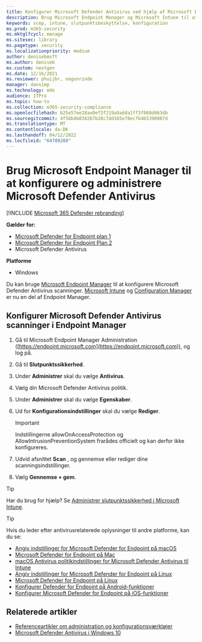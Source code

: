 ```yaml
---
title: Konfigurer Microsoft Defender Antivirus ved hjælp af Microsoft Endpoint Manager
description: Brug Microsoft Endpoint Manager og Microsoft Intune til at konfigurere Microsoft Defender Antivirus og Endpoint Protection
keywords: scep, intune, slutpunktsbeskyttelse, konfiguration
ms.prod: m365-security
ms.mktglfcycl: manage
ms.sitesec: library
ms.pagetype: security
ms.localizationpriority: medium
author: denisebmsft
ms.author: deniseb
ms.custom: nextgen
ms.date: 12/16/2021
ms.reviewer: phuijbr, oogunrinde
manager: dansimp
ms.technology: mde
audience: ITPro
ms.topic: how-to
ms.collection: m365-security-compliance
ms.openlocfilehash: b25e57ee28ae0ef3f219a9adda1ff3f860d063db
ms.sourcegitcommit: 4f56b4b034267b28c7dd165e78ecfb4b5390087d
ms.translationtype: MT
ms.contentlocale: da-DK
ms.lasthandoff: 04/12/2022
ms.locfileid: "64789288"
---
```

# <a name="use-microsoft-endpoint-manager-to-configure-and-manage-microsoft-defender-antivirus"></a>Brug Microsoft Endpoint Manager til at konfigurere og administrere Microsoft Defender Antivirus

[!INCLUDE [Microsoft 365 Defender rebranding](../../includes/microsoft-defender.md)]


**Gælder for:**

- [Microsoft Defender for Endpoint plan 1](https://go.microsoft.com/fwlink/?linkid=2154037)
- [Microsoft Defender for Endpoint Plan 2](https://go.microsoft.com/fwlink/?linkid=2154037)
- Microsoft Defender Antivirus

**Platforme**
- Windows

Du kan bruge [Microsoft Endpoint Manager](/mem/endpoint-manager-overview) til at konfigurere Microsoft Defender Antivirus scanninger. [Microsoft Intune](/mem/intune/fundamentals/what-is-intune) og [Configuration Manager](/mem/configmgr/core/understand/introduction) er nu en del af Endpoint Manager.

## <a name="configure-microsoft-defender-antivirus-scans-in-endpoint-manager"></a>Konfigurer Microsoft Defender Antivirus scanninger i Endpoint Manager

1. Gå til Microsoft Endpoint Manager Administration ([https://endpoint.microsoft.com](https://endpoint.microsoft.com)), og log på.

2. Gå til **Slutpunktssikkerhed**.

3. Under **Administrer** skal du vælge **Antivirus**.

4. Vælg din Microsoft Defender Antivirus politik.

5. Under **Administrer** skal du vælge **Egenskaber**.

6. Ud for **Konfigurationsindstillinger** skal du vælge **Rediger**.

   > [!IMPORTANT]
   > Indstillingerne allowOnAccessProtection og AllowIntrusionPreventionSystem frarådes officielt og kan derfor ikke konfigureres. 

7. Udvid afsnittet **Scan** , og gennemse eller rediger dine scanningsindstillinger.

8. Vælg **Gennemse + gem**.

> [!TIP]
> Har du brug for hjælp? Se [Administrer slutpunktssikkerhed i Microsoft Intune](/mem/intune/protect/endpoint-security).

> [!TIP]
> Hvis du leder efter antivirusrelaterede oplysninger til andre platforme, kan du se:
> - [Angiv indstillinger for Microsoft Defender for Endpoint på macOS](mac-preferences.md)
> - [Microsoft Defender for Endpoint på Mac](microsoft-defender-endpoint-mac.md)
> - [macOS Antivirus politikindstillinger for Microsoft Defender Antivirus til Intune](/mem/intune/protect/antivirus-microsoft-defender-settings-macos)
> - [Angiv indstillinger for Microsoft Defender for Endpoint på Linux](linux-preferences.md)
> - [Microsoft Defender for Endpoint på Linux](microsoft-defender-endpoint-linux.md)
> - [Konfigurer Defender for Endpoint på Android-funktioner](android-configure.md)
> - [Konfigurer Microsoft Defender for Endpoint på iOS-funktioner](ios-configure-features.md)

## <a name="related-articles"></a>Relaterede artikler

- [Referenceartikler om administration og konfigurationsværktøjer](configuration-management-reference-microsoft-defender-antivirus.md)
- [Microsoft Defender Antivirus i Windows 10](microsoft-defender-antivirus-in-windows-10.md)
